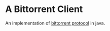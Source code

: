 # A Bittorrent Client

An implementation of [bittorrent protocol](https://wiki.theory.org/index.php/BitTorrentSpecification) in java.
